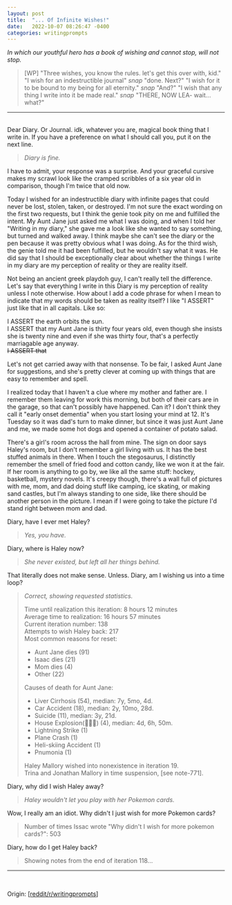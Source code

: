 ```yaml
---
layout: post
title:  "... Of Infinite Wishes!"
date:   2022-10-07 08:26:47 -0400
categories: writingprompts
---
```

*In which our youthful hero has a book of wishing and cannot stop, will not stop.*

> [WP] "Three wishes, you know the rules. let's get this over with, kid." "I wish for an indestructible journal" *snap* "done. Next?" "I wish for it to be bound to my being for all eternity." *snap* "And?" "I wish that any thing I write into it be made real." *snap* "THERE, NOW LEA- wait... what?"

---

&nbsp;  
Dear Diary. Or Journal. idk, whatever you are, magical book thing that I write in. If you have a preference on what I should call you, put it on the next line.

> *Diary is fine.*

I have to admit, your response was a surprise. And your graceful cursive makes my scrawl look like the cramped scribbles of a six year old in comparison, though I'm twice that old now.

Today I wished for an indestructible diary with infinite pages that could never be lost, stolen, taken, or destroyed. I'm not sure the exact wording on the first two requests, but I think the genie took pity on me and fulfilled the intent. My Aunt Jane just asked me what I was doing, and when I told her "Writing in my diary," she gave me a look like she wanted to say something, but turned and walked away. I think maybe she can't see the diary or the pen because it was pretty obvious what I was doing. As for the third wish, the genie told me it had been fulfilled, but he wouldn't say what it was. He did say that I should be exceptionally clear about whether the things I write in my diary are my perception of reality or they are reality itself.

Not being an ancient greek playdoh guy, I can't really tell the difference. Let's say that everything I write in this Diary is my perception of reality unless I note otherwise. How about I add a code phrase for when I mean to indicate that my words should be taken as reality itself? I like "I ASSERT" just like that in all capitals. Like so:

I ASSERT the earth orbits the sun.  
I ASSERT that my Aunt Jane is thirty four years old, even though she insists she is twenty nine and even if she was thirty four, that's a perfectly marriagable age anyway.  
~~I ASSERT that~~  

Let's not get carried away with that nonsense. To be fair, I asked Aunt Jane for suggestions, and she's pretty clever at coming up with things that are easy to remember and spell.

I realized today that I haven't a clue where my mother and father are. I remember them leaving for work this morning, but both of their cars are in the garage, so that can't possibly have happened. Can it? I don't think they call it "early onset dementia" when you start losing your mind at 12. It's Tuesday so it was dad's turn to make dinner, but since it was just Aunt Jane and me, we made some hot dogs and opened a container of potato salad.

There's a girl's room across the hall from mine. The sign on door says Haley's room, but I don't remember a girl living with us. It has the best stuffed animals in there. When I touch the stegosaurus, I distinctly remember the smell of fried food and cotton candy, like we won it at the fair. If her room is anything to go by, we like all the same stuff: hockey, basketball, mystery novels. It's creepy though, there's a wall full of pictures with me, mom, and dad doing stuff like camping, ice skating, or making sand castles, but I'm always standing to one side, like there should be another person in the picture. I mean if I were going to take the picture I'd stand right between mom and dad.

Diary, have I ever met Haley?

> *Yes, you have.*

Diary, where is Haley now?

> *She never existed, but left all her things behind.*

That literally does not make sense. Unless. Diary, am I wishing us into a time loop?

> *Correct, showing requested statistics.*  
>  
> Time until realization this iteration: 8 hours 12 minutes  
> Average time to realization: 16 hours 57 minutes  
> Current iteration number: 138  
> Attempts to wish Haley back: 217  
> Most common reasons for reset:  
>   - Aunt Jane dies (91)
>   - Isaac dies (21)
>   - Mom dies (4)
>   - Other (22)
>  
> Causes of death for Aunt Jane:  
>   - Liver Cirrhosis (54), median: 7y, 5mo, 4d.
>   - Car Accident (18), median: 2y, 10mo, 28d.
>   - Suicide (11), median: 3y, 21d.
>   - House Explosion(🚩🚩🚩) (4), median: 4d, 6h, 50m.
>   - Lightning Strike (1)
>   - Plane Crash (1)
>   - Heli-skiing Accident (1)
>   - Pnumonia (1)
>  
> Haley Mallory wished into nonexistence in iteration 19.  
> Trina and Jonathan Mallory in time suspension, \[see note-771\].

Diary, why did I wish Haley away?

> *Haley wouldn't let you play with her Pokemon cards.*

Wow, I really am an idiot. Why didn't I just wish for more Pokemon cards?

> Number of times Issac wrote "Why didn't I wish for more pokemon cards?": 503

Diary, how do I get Haley back?

> Showing notes from the end of iteration 118...

---
&nbsp;  

Origin: \[[reddit/r/writingprompts](https://www.reddit.com/r/WritingPrompts/comments/xx4fhn/wp_three_wishes_you_know_the_rules_lets_get_this/)\]
